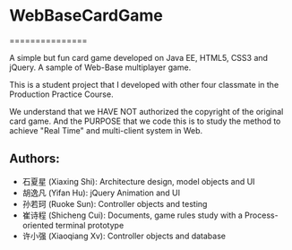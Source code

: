 # WebBaseCardGame
===============

A simple but fun card game developed on Java EE, HTML5, CSS3 and jQuery. A sample of Web-Base multiplayer game.

This is a student project that I developed with other four classmate in the Production Practice Course. 

We understand that we HAVE NOT authorized the copyright of the original card game.
And the PURPOSE that we code this is to study the method to achieve "Real Time" and multi-client system in Web.

## Authors:

- 石夏星 (Xiaxing Shi): Architecture design, model objects and UI
- 胡逸凡 (Yifan Hu): jQuery Animation and UI
- 孙若珂 (Ruoke Sun): Controller objects and testing
- 崔诗程 (Shicheng Cui): Documents, game rules study with a Process-oriented terminal prototype
- 许小强 (Xiaoqiang Xv): Controller objects and database
